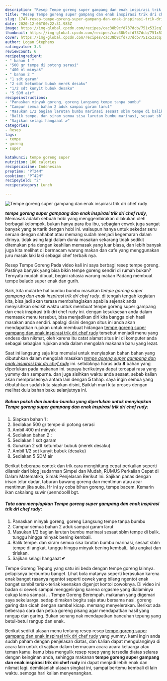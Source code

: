 ```yaml
---
description: "Resep Tempe goreng super gampang dan enak inspirasi trik dri chef rudy Lezat"
title: "Resep Tempe goreng super gampang dan enak inspirasi trik dri chef rudy Lezat"
slug: 1747-resep-tempe-goreng-super-gampang-dan-enak-inspirasi-trik-dri-chef-rudy-lezat
date: 2020-12-06T00:22:31.985Z
image: https://img-global.cpcdn.com/recipes/cac38b9cfd737dcb/751x532cq70/tempe-goreng-super-gampang-dan-enak-inspirasi-trik-dri-chef-rudy-foto-resep-utama.jpg
thumbnail: https://img-global.cpcdn.com/recipes/cac38b9cfd737dcb/751x532cq70/tempe-goreng-super-gampang-dan-enak-inspirasi-trik-dri-chef-rudy-foto-resep-utama.jpg
cover: https://img-global.cpcdn.com/recipes/cac38b9cfd737dcb/751x532cq70/tempe-goreng-super-gampang-dan-enak-inspirasi-trik-dri-chef-rudy-foto-resep-utama.jpg
author: Logan Stephens
ratingvalue: 3.3
reviewcount: 6
recipeingredient:
- " bahan 1 "
- "500 gr tempe di potong serasi"
- "400 ml minyak"
- " bahan 2 "
- "1 sdt garam"
- "2 sdt ketumbar bubuk merek desaku"
- "1/2 sdt kunyit bubuk desaku"
- "5 SDM air"
recipeinstructions:
- "Panaskan minyak goreng, goreng Langsung tempe tanpa bumbu"
- "Campur semua bahan 2 aduk sampai garam larut"
- "Masukan 1/2 bagian larutan bumbu marinasi sesaat sblm tempe di balik. tunggu hingga minyak bening kembali."
- "Balik tempe. dan siram semua sisa larutan bumbu marinasi, sesaat sblm tempe di angkat. tunggu hingga minyak bening kembali.. lalu angkat dan tiriskan."
- "Sajikan selagi hangaaat 💕"
categories:
- Resep
tags:
- tempe
- goreng
- super

katakunci: tempe goreng super 
nutrition: 186 calories
recipecuisine: Indonesian
preptime: "PT24M"
cooktime: "PT42M"
recipeyield: "2"
recipecategory: Lunch

---
```



![Tempe goreng super gampang dan enak inspirasi trik dri chef rudy](https://img-global.cpcdn.com/recipes/cac38b9cfd737dcb/751x532cq70/tempe-goreng-super-gampang-dan-enak-inspirasi-trik-dri-chef-rudy-foto-resep-utama.jpg)

<b><i>tempe goreng super gampang dan enak inspirasi trik dri chef rudy</i></b>, Memasak adalah sebuah hobi yang menggembirakan dilakukan oleh berbagai kelompok. bukan hanya para ibu ibu, sebagian cowok juga sangat banyak yang tertarik dengan hobi ini. walaupun hanya untuk sekedar seru seruan dengan sahabat atau memang sudah menjadi kegemaran dalam dirinya. tidak asing lagi dalam dunia masakan sekarang tidak sedikit ditemukan pria dengan keahlian memasak yang luar biasa, dan lebih banyak juga kita melihat di bermacam warung makan dan cafe yang menggunakan juru masak laki laki sebagai chef terbaik nya.

Resep Tempe Goreng Pada video kali ini saya berbagi resep tempe goreng. Pastinya banyak yang bisa bikin tempe goreng sendiri di rumah bukan? Ternyata mudah dibuat, begini rahasia warung makan Padang membuat tempe balado super enak dan gurih.

Baik, kita mulai ke hal bumbu bumbu masakan <i>tempe goreng super gampang dan enak inspirasi trik dri chef rudy</i>. di tengah tengah kegiatan kita, bisa jadi akan terasa membahagiakan apabila sejenak anda menyisihkan sedikit waktu untuk membuat tempe goreng super gampang dan enak inspirasi trik dri chef rudy ini. dengan kesuksesan anda dalam memasak menu tersebut, bisa menjadikan diri kita bangga oleh hasil masakan anda sendiri. apalagi disini dengan situs ini anda akan mendapatkan rujukan untuk membuat hidangan <u>tempe goreng super gampang dan enak inspirasi trik dri chef rudy</u> tersebut menjadi menu yang endess dan nikmat, oleh karena itu catat alamat situs ini di komputer anda sebagai sebagian rujukan anda dalam mengolah makanan baru yang lezat.


Saat ini langsung saja kita memulai untuk menyiapkan bahan bahan yang dibutuhkan dalam mengolah masakan <u><i>tempe goreng super gampang dan enak inspirasi trik dri chef rudy</i></u> ini. setidaknya harus ada <b>8</b> bahan yang diperlukan pada makanan ini. supaya berikutnya dapat tercapai rasa yang yummy dan sempurna. dan juga sisihkan waktu anda sesaat, sebab kalian akan memprosesnya antara lain dengan <b>5</b> tahap. saya ingin semua yang dibutuhkan sudah kita siapkan disini, Baiklah mari kita proses dengan melihat dulu bahan baku selanjutnya ini.

<!--inarticleads1-->

##### Bahan pokok dan bumbu-bumbu yang diperlukan untuk menyiapkan Tempe goreng super gampang dan enak inspirasi trik dri chef rudy:

1. Siapkan  bahan 1 :
1. Sediakan 500 gr tempe di potong serasi
1. Ambil 400 ml minyak
1. Sediakan  bahan 2 :
1. Sediakan 1 sdt garam
1. Gunakan 2 sdt ketumbar bubuk (merek desaku)
1. Ambil 1/2 sdt kunyit bubuk (desaku)
1. Sediakan 5 SDM air


Berikut beberapa contok dan trik cara menghitung cepat perkalian seperti dilansir dari blog jsudarman Simpel dan Mudah, RUMUS Perkalian Cepat di Dalam Matematika, Simak Penjelasan Berikut Ini. Sajikan panas dengan irisan telur dadar, taburan bawang goreng dan mentimun atau acar mentimun jika suka. Hr ini sy coba bihun goreng, tempe bacem. Kemarin ikan cakalang suwir (uenndoolll bgt. 

<!--inarticleads2-->

##### Tata cara menyiapkan Tempe goreng super gampang dan enak inspirasi trik dri chef rudy:

1. Panaskan minyak goreng, goreng Langsung tempe tanpa bumbu
1. Campur semua bahan 2 aduk sampai garam larut
1. Masukan 1/2 bagian larutan bumbu marinasi sesaat sblm tempe di balik. tunggu hingga minyak bening kembali.
1. Balik tempe. dan siram semua sisa larutan bumbu marinasi, sesaat sblm tempe di angkat. tunggu hingga minyak bening kembali.. lalu angkat dan tiriskan.
1. Sajikan selagi hangaaat 💕


Tempe Goreng Tepung yang satu ini beda dengan tempe goreng lainnya. pelapisnya berbumbu banget. Lihat bola matanya seperti kerasukan karena enak banget rasanya ngentot seperti cewek yang bilang ngentot enak banget sambil teriak-teriak keenakan digenjot kontol cowoknya. Di video ini badan si cewek sampai menggelinjang karena orgasme yang dialaminya cukup lama sampai … Tempe Goreng Berempah. makanan yang digemari saya sekeluarga. sedap dimakan begitu saja atau bersama nasi. goreng garing dan cicah dengan sambal kicap. memang menyelerakan. Berikut ada beberapa cara dan petua goreng pisang agar mendapatkan hasil yang rangup dan garing. Bukan senang nak mendapatkan bancuhan tepung yang betul-betul rangup dan enak. 

Berikut sedikit ulasan menu tentang resep resep <u>tempe goreng super gampang dan enak inspirasi trik dri chef rudy</u> yang yummy. kami ingin anda sudah paham dengan penjelasan diatas, dan kalian dapat mengulanginya di acara lain untuk di sajikan dalam bermacam acara acara keluarga atau teman kamu. kamu bisa mengulik resep resep yang tersedia diatas selaras dengan keinginan anda, sehingga makanan <b>tempe goreng super gampang dan enak inspirasi trik dri chef rudy</b> ini dapat menjadi lebih enak dan nikmat lagi. demikianlah ulasan singkat ini, sampai bertemu kembali di lain waktu. semoga hari kalian menyenangkan.
